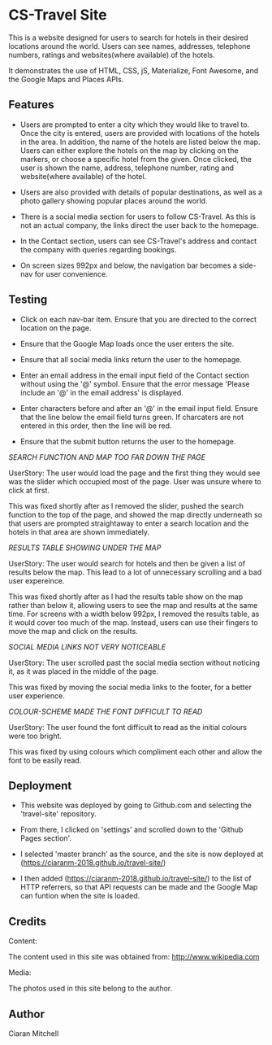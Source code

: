 # CS-Travel Site

This is a website designed for users to search for hotels in their desired locations around the world.
Users can see names, addresses, telephone numbers, ratings and websites(where available) of the hotels.

It demonstrates the use of HTML, CSS, jS, Materialize, Font Awesome, and the Google Maps and Places APIs.



## Features
 
* Users are prompted to enter a city which they would like to travel to. Once the city is entered,
users are provided with locations of the hotels in the area. In addition, the name of the hotels are listed below the map. Users can either explore the hotels 
on the map by clicking on the markers, or choose a specific hotel from the given. 
Once clicked, the user is shown the name, address, telephone number, rating and website(where available) of the hotel.


* Users are also provided with details of popular destinations, as well as a photo gallery showing popular places around the world.

* There is a social media section for users to follow CS-Travel. As this is not an actual company, the links direct the user 
back to the homepage.

* In the Contact section, users can see CS-Travel's address and contact the company with queries regarding bookings. 

* On screen sizes 992px and below, the navigation bar becomes a side-nav for user convenience.



## Testing

* Click on each nav-bar item. Ensure that you are directed to the correct location on the page.

* Ensure that the Google Map loads once the user enters the site.

* Ensure that all social media links return the user to the homepage.

* Enter an email address in the email input field of the Contact section without using the '@' symbol. Ensure that the error message 'Please include an '@' in the email address' is displayed.

* Enter characters before and after an '@' in the email input field. Ensure that the line below the email field turns green. If charcaters are not entered in this order, then the line will be red.

* Ensure that the submit button returns the user to the homepage.


*SEARCH FUNCTION AND MAP TOO FAR DOWN THE PAGE*

UserStory: The user would load the page and the first thing they would see was the slider which occupied most of the page. User was unsure where to click at first.

This was fixed shortly after as I removed the slider, pushed the search function to the top of the page, and showed the map directly underneath so that users are prompted straightaway to enter a search location
and the hotels in that area are shown immediately.


*RESULTS TABLE SHOWING UNDER THE MAP*

UserStory: The user would search for hotels and then be given a list of results below the map. This lead to a lot of unnecessary scrolling and a bad user expereince.

This was fixed shortly after as I had the results table show on the map rather than below it, allowing users to see the map and results at the same time. 
For screens with a width below 992px, I removed the results table, as it would cover too much of the map. Instead, users can use their fingers to move the map and click on the results.


*SOCIAL MEDIA LINKS NOT VERY NOTICEABLE*

UserStory: The user scrolled past the social media section without noticing it, as it was placed in the middle of the page.

This was fixed by moving the social media links to the footer, for a better user experience.


*COLOUR-SCHEME MADE THE FONT DIFFICULT TO READ*

UserStory: The user found the font difficult to read as the initial colours were too bright. 

This was fixed by using colours which compliment each other and allow the font to be easily read.



## Deployment

* This website was deployed by going to Github.com and selecting the 'travel-site' repository.

* From there, I clicked on 'settings' and scrolled down to the 'Github Pages section'.

* I selected 'master branch' as the source, and the site is now deployed at (https://ciaranm-2018.github.io/travel-site/)

* I then added (https://ciaranm-2018.github.io/travel-site/) to the list of HTTP referrers, so that API requests can be made
and the Google Map can funtion when the site is loaded.

 
 
## Credits
 
 Content:
 
 The content used in this site was obtained from: http://www.wikipedia.com
 
 
 Media:
 
 The photos used in this site belong to the author.
                                                  


## Author

 Ciaran Mitchell
 
